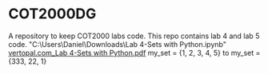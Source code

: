 # COT2000DG
A repository to keep COT2000 labs code.
This repo contains lab 4 and lab 5 code.
"C:\Users\Daniel\Downloads\Lab 4-Sets with Python.ipynb"
[vertopal.com_Lab 4-Sets with Python.pdf](https://github.com/user-attachments/files/19046948/vertopal.com_Lab.4-Sets.with.Python.pdf)
my_set = {1, 2, 3, 4, 5} to my_set = {333, 22, 1}
